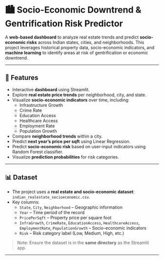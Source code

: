 # 🏙️ Socio-Economic Downtrend & Gentrification Risk Predictor

A **web-based dashboard** to analyze real estate trends and predict **socio-economic risks** across Indian states, cities, and neighborhoods. This project leverages historical property data, socio-economic indicators, and **machine learning** to identify areas at risk of gentrification or economic downtrend.

---

## 🔹 Features

- Interactive **dashboard** using Streamlit.
- Explore **real estate price trends** per neighborhood, city, and state.
- Visualize **socio-economic indicators** over time, including:
  - Infrastructure Growth
  - Crime Rate
  - Education Access
  - Healthcare Access
  - Employment Rate
  - Population Growth
- Compare **neighborhood trends** within a city.
- Predict **next year’s price per sqft** using Linear Regression.
- Predict **socio-economic risk** based on user-input indicators using Random Forest classifier.
- Visualize **prediction probabilities** for risk categories.

---

## 📊 Dataset

- The project uses a **real estate and socio-economic dataset**: `indian_realestate_socioeconomic.csv`.
- Key columns:
  - `State`, `City`, `Neighborhood` – Geographic information
  - `Year` – Time period of the record
  - `PricePerSqft` – Property price per square foot
  - `InfraGrowth`, `CrimeRate`, `EducationAccess`, `HealthcareAccess`, `EmploymentRate`, `PopulationGrowth` – Socio-economic indicators
  - `Risk` – Risk category label (Low, Medium, High, etc.)

> Note: Ensure the dataset is in the **same directory** as the Streamlit app.

---
